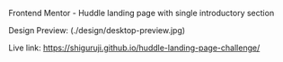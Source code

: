 Frontend Mentor - Huddle landing page with single introductory section

Design Preview: (./design/desktop-preview.jpg)

Live link: https://shiguruji.github.io/huddle-landing-page-challenge/
